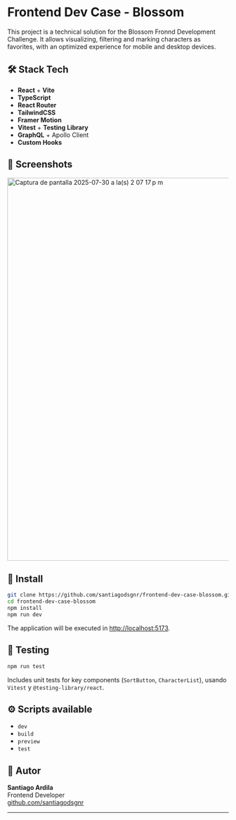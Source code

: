 # Frontend Dev Case - Blossom

This project is a technical solution for the Blossom Fronnd Development Challenge. It allows visualizing, filtering and marking characters as favorites, with an optimized experience for mobile and desktop devices.

## 🛠️ Stack Tech

- **React** + **Vite**
- **TypeScript**
- **React Router**
- **TailwindCSS**
- **Framer Motion**
- **Vitest** + **Testing Library**
- **GraphQL** + Apollo Client
- **Custom Hooks**

## 📸 Screenshots

<img width="1696" height="872" alt="Captura de pantalla 2025-07-30 a la(s) 2 07 17 p m" src="https://github.com/user-attachments/assets/dbce8b53-9b17-4d92-848a-a47d1b10fa3e" />


## 🚀 Install

```bash
git clone https://github.com/santiagodsgnr/frontend-dev-case-blossom.git
cd frontend-dev-case-blossom
npm install
npm run dev
```

The application will be executed in [http://localhost:5173](http://localhost:5173).

## 🧪 Testing

```bash
npm run test
```

Includes unit tests for key components (`SortButton`, `CharacterList`), usando `Vitest` y `@testing-library/react`.

## ⚙️ Scripts available

- `dev`
- `build`
- `preview`
- `test`

## 👤 Autor

**Santiago Ardila**  
Frontend Developer  
[github.com/santiagodsgnr](https://github.com/santiagosgnr)

---
